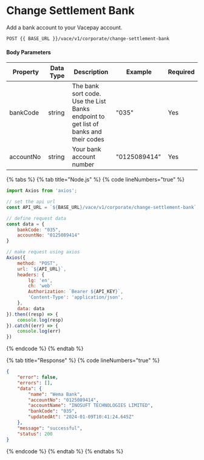 # Change Settlement Bank

Add a bank account to your Vacepay account.

```
POST {{ BASE_URL }}/vace/v1/corporate/change-settlement-bank
```

#### Body Parameters

<table><thead><tr><th width="158">Property</th><th width="126">Data Type</th><th width="279">Description</th><th width="173">Example</th><th>Required</th></tr></thead><tbody><tr><td>bankCode</td><td>string</td><td>The bank sort code. Use the List Banks endpoint to get list of banks and their codes</td><td>"035"</td><td>Yes</td></tr><tr><td>accountNo</td><td>string</td><td>Your bank account number</td><td>"0125089414"</td><td>Yes</td></tr></tbody></table>

{% tabs %}
{% tab title="Node.js" %}
{% code lineNumbers="true" %}
```javascript
import Axios from 'axios';

// set the api url
const API_URL = `${BASE_URL}/vace/v1/corporate/change-settlement-bank`;

// define request data
const data = {
    bankCode: "035",
    accountNo: "0125089414"
}

// make request using axios
Axios({
    method: "POST",
    url: `${API_URL}`,
    headers: {
        lg: 'en',
        ch: 'web'
        Authorization: `Bearer ${API_KEY}`,
        'Content-Type': 'application/json',
    },
    data: data
}).then((resp) => {
    console.log(resp)
}).catch((err) => {
    console.log(err)
})
```
{% endcode %}
{% endtab %}

{% tab title="Response" %}
{% code lineNumbers="true" %}
```json
{
    "error": false,
    "errors": [],
    "data": {
        "name": "Wema Bank",
        "accountNo": "0125089414",
        "accountName": "INOSUFT TECHNOLOGIES LIMITED",
        "bankCode": "035",
        "updatedAt": "2024-01-09T10:41:24.645Z"
    },
    "message": "successful",
    "status": 200
}
```
{% endcode %}
{% endtab %}
{% endtabs %}
